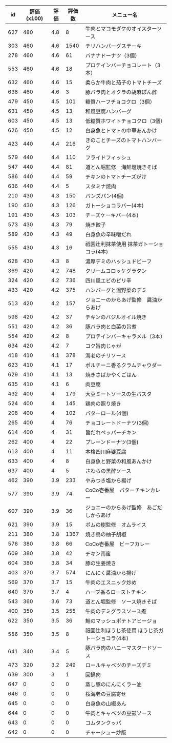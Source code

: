 | id | 評価(x100) | 評価 | 評価数 | メニュー名 |
| -- | ---------- | ---- | ------ | ---------- |
| 627 | 480 | 4.8 | 8 | 牛肉とマコモダケのオイスターソース |
| 303 | 460 | 4.6 | 1540 | チリハンバーグステーキ |
| 278 | 460 | 4.6 | 61 | バナナドーナツ（3個） |
| 553 | 460 | 4.6 | 18 | プロテインバーチョコレート（3本） |
| 632 | 460 | 4.6 | 15 | 柔らか牛肉と茄子のトマトチーズ |
| 638 | 460 | 4.6 | 3 | 豚バラ肉とオクラの胡麻ぽん酢 |
| 479 | 450 | 4.5 | 101 | 糖質ハーフチョコクロ（3個） |
| 631 | 450 | 4.5 | 13 | 和風豆腐ハンバーグ |
| 603 | 450 | 4.5 | 13 | 低糖質ホワイトチョコクロ（3個） |
| 626 | 450 | 4.5 | 12 | 白身魚とトマトの中華あんかけ |
| 423 | 440 | 4.4 | 216 | きのことチーズのトマトハンバーグ |
| 579 | 440 | 4.4 | 110 | フライドフィッシュ |
| 547 | 440 | 4.4 | 81 | 道とん堀監修　海鮮塩焼きそば |
| 586 | 440 | 4.4 | 59 | チキンのトマトチーズがけ |
| 636 | 440 | 4.4 | 5 | スタミナ焼肉 |
| 210 | 430 | 4.3 | 150 | バンズパン(4個) |
| 190 | 430 | 4.3 | 126 | ガトーショコラバー(4本) |
| 191 | 430 | 4.3 | 103 | チーズケーキバー(4本) |
| 573 | 430 | 4.3 | 79 | 焼き餃子 |
| 589 | 430 | 4.3 | 49 | 白身魚の辛味噌だれ |
| 555 | 430 | 4.3 | 16 | 祇園辻利抹茶使用  抹茶ガトーショコラ(4本) |
| 628 | 430 | 4.3 | 8 | 濃厚デミのハッシュドビーフ |
| 369 | 420 | 4.2 | 748 | クリームコロッケグラタン |
| 324 | 420 | 4.2 | 736 | 四川風エビのピリ辛 |
| 433 | 420 | 4.2 | 375 | ハンバーグと温野菜のデミ |
| 513 | 420 | 4.2 | 157 | ジョニーのからあげ監修　醤油からあげ |
| 598 | 420 | 4.2 | 37 | チキンのバジルオイル焼き |
| 551 | 420 | 4.2 | 36 | 豚バラ肉と白菜の旨煮 |
| 554 | 420 | 4.2 | 8 | プロテインバーキャラメル（3本） |
| 634 | 420 | 4.2 | 7 | コク旨肉じゃが |
| 418 | 410 | 4.1 | 378 | 海老のチリソース |
| 623 | 410 | 4.1 | 17 | ポルチーニ香るクラムチャウダー |
| 629 | 410 | 4.1 | 13 | 焼きさばかやくごはん |
| 635 | 410 | 4.1 | 6 | 肉豆腐 |
| 432 | 400 | 4 | 179 | 大豆ミートソースの生パスタ |
| 524 | 400 | 4 | 145 | 鶏肉の照り焼き |
| 208 | 400 | 4 | 102 | バターロール(4個) |
| 265 | 400 | 4 | 76 | チョコレートドーナツ(3個) |
| 614 | 400 | 4 | 31 | 旨だれペッパーチキン |
| 262 | 400 | 4 | 22 | プレーンドーナツ(3個) |
| 613 | 400 | 4 | 11 | 本格四川麻婆豆腐 |
| 633 | 400 | 4 | 8 | 白身魚と野菜の和風あんかけ |
| 637 | 400 | 4 | 5 | さわらの黒酢ソース |
| 462 | 390 | 3.9 | 233 | やみつき塩から揚げ |
| 577 | 390 | 3.9 | 74 | CoCo壱番屋　バターチキンカレー |
| 607 | 390 | 3.9 | 36 | ジョニーのからあげ監修　あごだしからあげ |
| 621 | 390 | 3.9 | 15 | ポムの樹監修　オムライス |
| 211 | 380 | 3.8 | 1367 | 焼き鳥の柚子胡椒 |
| 576 | 380 | 3.8 | 66 | CoCo壱番屋　ビーフカレー |
| 609 | 380 | 3.8 | 42 | チキン南蛮 |
| 604 | 380 | 3.8 | 34 | 豚の生姜焼き |
| 403 | 370 | 3.7 | 574 | にんにく醤油から揚げ |
| 569 | 370 | 3.7 | 15 | 牛肉のエスニック炒め |
| 640 | 370 | 3.7 | 4 | ハーブ香るローストチキン |
| 543 | 360 | 3.6 | 73 | 道とん堀監修　ソース焼きそば |
| 400 | 350 | 3.5 | 255 | 牛肉のデミグラスソース煮 |
| 622 | 350 | 3.5 | 36 | 鮭のマッシュポテトアヒージョ |
| 556 | 350 | 3.5 | 8 | 祇園辻利ほうじ茶使用  ほうじ茶ガトーショコラ(4本) |
| 641 | 340 | 3.4 | 5 | 豚バラ肉のハニーマスタードソース |
| 473 | 320 | 3.2 | 249 | ロールキャベツのチーズデミ |
| 639 | 300 | 3 | 1 | 回鍋肉 |
| 647 | 0 | 0 | 0 | 蒸し豚のにんにくラー油 |
| 646 | 0 | 0 | 0 | 桜海老の豆腐寄せ |
| 645 | 0 | 0 | 0 | 白身魚の山椒あん |
| 644 | 0 | 0 | 0 | 牛肉とキャベツの豆鼓ソース |
| 643 | 0 | 0 | 0 | コムタンクッパ |
| 642 | 0 | 0 | 0 | チャーシュー炒飯 |
